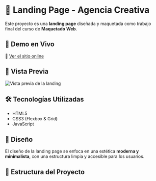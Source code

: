 # 🌟 Landing Page - Agencia Creativa  

Este proyecto es una **landing page** diseñada y maquetada como trabajo final del curso de **Maquetado Web**.  

## 🚀 Demo en Vivo  
🔗 [Ver el sitio online](https://maribel-17.github.io/LandingAgencia/)  

## 📸 Vista Previa  
![Vista previa de la landing](img/vista-previa.png)  

## 🛠 Tecnologías Utilizadas  
- HTML5  
- CSS3 (Flexbox & Grid)  
- JavaScript  

## 🎨 Diseño  
El diseño de la landing page se enfoca en una estética **moderna y minimalista**, con una estructura limpia y accesible para los usuarios.  

## 📂 Estructura del Proyecto  
